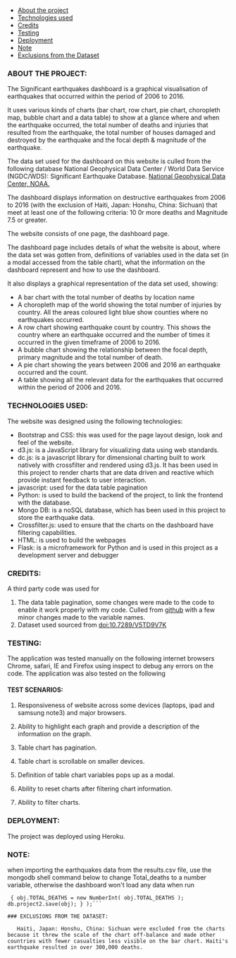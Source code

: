 * [About the project](#about-the-project)
* [Technologies used](#technologies-used)
* [Credits](#credits)
* [Testing](#testing)
* [Deployment](#deployment)
* [Note](#note)
* [Exclusions from the Dataset](#exclusions-from-the-dataset)

### ABOUT THE PROJECT:

   The Significant earthquakes dashboard is a graphical visualisation of earthquakes that occurred within the period of 2006 to 2016.

   It uses various kinds of charts (bar chart, row chart, pie chart, choropleth map, bubble chart and a data table) to show at a glance where and when the earthquake occurred, the total number of deaths and injuries that resulted from the earthquake, the total number of houses damaged and destroyed by the earthquake and the focal depth & magnitude of the earthquake.

   The data set used for the dashboard on this website is culled from the following database National Geophysical Data Center / World Data Service (NGDC/WDS): Significant Earthquake Database. [National Geophysical Data Center, NOAA.](http://dx.doi.org/10.7289/V5TD9V7K">doi:10.7289/V5TD9V7K)

   The dashboard displays information on destructive earthquakes from 2006 to 2016 (with the exclusion of Haiti, Japan: Honshu, China: Sichuan) that meet at least one of the following criteria: 10 0r more deaths and Magnitude 7.5 or greater.

   The website consists of one page, the dashboard page.

   The dashboard page includes details of what the website is about, where the data set was gotten from, definitions of variables used in the data set (in a modal accessed from the table chart), what the information on the dashboard represent and how to use the dashboard.

   It also displays a graphical representation of the data set used, showing:

   - A bar chart with the total number of deaths by location name
   - A choropleth map of the world showing the total number of injuries by country. All the areas coloured light blue show counties where no earthquakes occurred.
   - A row chart showing earthquake count by country. This shows the country where an earthquake occurred and the number of times it occurred in the given timeframe of 2006 to 2016.
   - A bubble chart showing the relationship between the focal depth, primary magnitude and the total number of death.
   - A pie chart showing the years between 2006 and 2016 an earthquake occurred and the count.
   - A table showing all the relevant data for the earthquakes that occurred within the period of 2006 and 2016.

### TECHNOLOGIES USED:

   The website was designed using the following technologies:

   - Bootstrap and CSS: this was used for the page layout design, look and feel of the website.
   - d3.js: is a JavaScript library for visualizing data using web standards.
   - dc.js: is a javascript library for dimensional charting built to work natively with crossfilter and rendered using d3.js. It has been used in this project to render charts that are data driven and reactive which provide instant feedback to user interaction.
   - javascript: used for the data table pagination
   - Python: is used to build the backend of the project, to link the frontend with the database.
   - Mongo DB: is a noSQL database, which has been used in this project to store the earthquake data.
   - Crossfilter.js: used to ensure that the charts on the dashboard have filtering capabilities.
   - HTML: is used to build the webpages
   - Flask: is a microframework for Python and is used in this project as a development server and debugger

### CREDITS:

   A third party code was used for 

   1. The data table pagination, some changes were made to the code to enable it work properly with my code. Culled from [github](https://github.com/dc-js/dc.js/blob/master/web/examples/table-pagination.html) with a few minor changes made to the variable names.
   2. Dataset used sourced from [doi:10.7289/V5TD9V7K](http://dx.doi.org/10.7289/V5TD9V7K")

### TESTING:

   The application was tested manually on the following internet browsers Chrome, safari, IE and Firefox using inspect to debug any errors on the code. The application was also tested on the following

#### TEST SCENARIOS:
   1. Responsiveness of website across some devices (laptops, ipad and samsung note3) and major browsers.

   2. Ability to highlight each graph and provide a description of the information on the graph.

   3. Table chart has pagination.

   4. Table chart is scrollable on smaller devices.

   5. Definition of table chart variables pops up as a modal.

   6. Ability to reset charts after filtering chart information.

   7. Ability to filter charts.

### DEPLOYMENT:

   The project was deployed using Heroku.

### NOTE:

   when importing the earthquakes data from the results.csv file, use the mongodb shell command below to change Total_deaths to a number variable, otherwise the dashboard won't load any data when run

```db.project2.find({TOTAL_DEATHS : {$exists : true}}).forEach( function(obj)
 { obj.TOTAL_DEATHS = new NumberInt( obj.TOTAL_DEATHS ); db.project2.save(obj); } );```

### EXCLUSIONS FROM THE DATASET:

   Haiti, Japan: Honshu, China: Sichuan were excluded from the charts because it threw the scale of the chart off-balance and made other countries with fewer casualties less visible on the bar chart. Haiti's earthquake resulted in over 300,000 deaths.